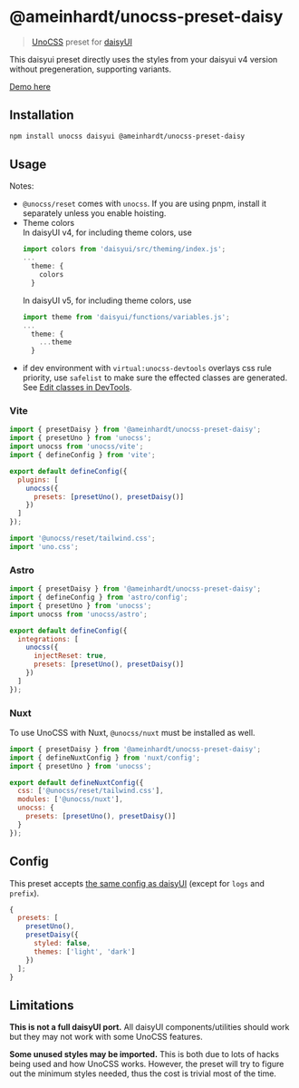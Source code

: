 # @ameinhardt/unocss-preset-daisy

> [UnoCSS](https://github.com/unocss/unocss) preset for [daisyUI](https://github.com/saadeghi/daisyui)

This daisyui preset directly uses the styles from your daisyui v4 version without pregeneration, supporting variants.

[Demo here](https://ameinhardt.github.io/unocss-preset-daisy/)

## Installation

```sh
npm install unocss daisyui @ameinhardt/unocss-preset-daisy
```

## Usage

Notes:
* `@unocss/reset` comes with `unocss`. If you are using pnpm, install it separately unless you enable hoisting.
* Theme colors \
  In daisyUI v4, for including theme colors, use
  ```js
  import colors from 'daisyui/src/theming/index.js';
  ...
    theme: {
      colors
    }
  ```
  In daisyUI v5, for including theme colors, use
  ```js
  import theme from 'daisyui/functions/variables.js';
  ...
    theme: {
      ...theme
    }

  ```
* if dev environment with `virtual:unocss-devtools` overlays css rule priority, use `safelist` to make sure the effected classes are generated. See [Edit classes in DevTools](https://unocss.dev/integrations/vite#edit-classes-in-devtools).

### Vite

```js
import { presetDaisy } from '@ameinhardt/unocss-preset-daisy';
import { presetUno } from 'unocss';
import unocss from 'unocss/vite';
import { defineConfig } from 'vite';

export default defineConfig({
  plugins: [
    unocss({
      presets: [presetUno(), presetDaisy()]
    })
  ]
});
```

```js
import '@unocss/reset/tailwind.css';
import 'uno.css';
```

### Astro

```js
import { presetDaisy } from '@ameinhardt/unocss-preset-daisy';
import { defineConfig } from 'astro/config';
import { presetUno } from 'unocss';
import unocss from 'unocss/astro';

export default defineConfig({
  integrations: [
    unocss({
      injectReset: true,
      presets: [presetUno(), presetDaisy()]
    })
  ]
});
```

### Nuxt

To use UnoCSS with Nuxt, `@unocss/nuxt` must be installed as well.

```js
import { presetDaisy } from '@ameinhardt/unocss-preset-daisy';
import { defineNuxtConfig } from 'nuxt/config';
import { presetUno } from 'unocss';

export default defineNuxtConfig({
  css: ['@unocss/reset/tailwind.css'],
  modules: ['@unocss/nuxt'],
  unocss: {
    presets: [presetUno(), presetDaisy()]
  }
});
```

## Config

This preset accepts [the same config as daisyUI](https://daisyui.com/docs/config/) (except for `logs` and `prefix`).

```js
{
  presets: [
    presetUno(),
    presetDaisy({
      styled: false,
      themes: ['light', 'dark']
    })
  ];
}
```

## Limitations

**This is not a full daisyUI port.** All daisyUI components/utilities should work but they may not work with some UnoCSS features.

**Some unused styles may be imported.** This is both due to lots of hacks being used and how UnoCSS works. However, the preset will try to figure out the minimum styles needed, thus the cost is trivial most of the time.

